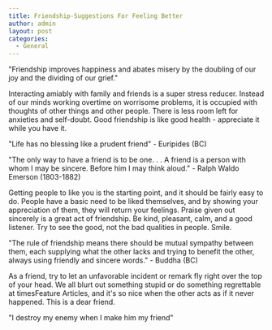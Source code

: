 ```yaml
---
title: Friendship-Suggestions For Feeling Better
author: admin
layout: post
categories:
  - General
---
```

"Friendship improves happiness and abates misery by the doubling of our joy and the dividing of our grief." 

Interacting amiably with family and friends is a super stress reducer. Instead of our minds working overtime on worrisome problems, it is occupied with thoughts of other things and other people. There is less room left for anxieties and self-doubt. Good friendship is like good health - appreciate it while you have it. 

"Life has no blessing like a prudent friend" - Euripides (BC) 

"The only way to have a friend is to be one. . . A friend is a person with whom I may be sincere. Before him I may think aloud." - Ralph Waldo Emerson (1803-1882) 

Getting people to like you is the starting point, and it should be fairly easy to do. People have a basic need to be liked themselves, and by showing your appreciation of them, they will return your feelings. Praise given out sincerely is a great act of friendship. Be kind, pleasant, calm, and a good listener. Try to see the good, not the bad qualities in people. Smile. 

"The rule of friendship means there should be mutual sympathy between them, each supplying what the other lacks and trying to benefit the other, always using friendly and sincere words." - Buddha (BC) 

As a friend, try to let an unfavorable incident or remark fly right over the top of your head. We all blurt out something stupid or do something regrettable at timesFeature Articles, and it's so nice when the other acts as if it never happened. This is a dear friend. 

"I destroy my enemy when I make him my friend"
